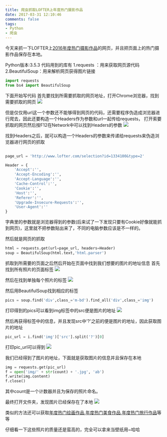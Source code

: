 ```yaml
---
title: 爬虫抓取LOFTER上年度热门摄影作品
date: 2017-03-31 12:10:46
comments: false
tags:
- Python
- 爬虫
---
```

今天来抓一下LOFTER上[2016年度热门摄影作品](http://www.lofter.com/selection?id=1334100&type=2)的网页，并且把页面上的热门摄影作品保存在本地。
<!--more-->
Python版本:3.5.3
代码用到的库有
1.requests ：用来获取网页源代码
2.BeautifulSoup：用来解析网页获得图片链接
```Python
import requests
from bs4 import BeautifulSoup
```

下面开始写代码
首先要找到所需要抓取的网页地址，打开Chrome浏览器，找到需要抓取的网页
![](http://onaxllwtn.bkt.clouddn.com/2017-03-31-1.png)



但是仅仅用url这一个参数还不能够得到网页的代码，还需要程序伪造成浏览器进行爬去，因此还要构造一个Headers作为参数和url一起传给requests，
打开索要抓取的网页然后按F12在Network中可以找到Headers的参数
![](http://onaxllwtn.bkt.clouddn.com/2017-03-31-2.png)

找到Headers之后，就可以构造一个Headers的参数来传递给requests来伪造浏览器进行网页的抓取
```Python
	
page_url = 'http://www.lofter.com/selection?id=1334100&type=2'

Header = {
    'Accept':'',
    'Accept-Encoding':'',
    'Accept-Language':'',
    'Cache-Control':'',
    'Cookie':'',
    'Host':'',
    'Referer':'',
    'Upgrade-Insecure-Requests':'',
    'User-Agent':''
}
```
字典里的参数就是浏览器得到的参数(后来试了一下发现只要有Cookie好像就能抓到网页)，这里就不把参数贴出来了，不同的电脑参数应该是不一样的。

然后就是网页的抓取
```Python
html = requests.get(url=page_url, headers=Header)
soup = BeautifulSoup(html.text,'html.parser')
```
抓取到所需要的页面之后然后开始在页面中找到我们想要的图片的地址信息
首先找到所有照片的页面标签
![](http://onaxllwtn.bkt.clouddn.com/2017-03-31-3.png)

然后在找到单独每个照片的标签
![](http://onaxllwtn.bkt.clouddn.com/2017-03-31-4.png)

然后用BeautifulSoup找到相应的标签
```Python
pics = soup.find('div',class_='m-bd').find_all('div',class_='img')
```
打印得到的pics可以看到img标签中的src便是图片的地址
![](http://onaxllwtn.bkt.clouddn.com/2017-03-31-5.png)

然后再获得标签中的信息，并且发现src中'?'之前的便是图片的地址，因此获取图片的地址
```Python
pic_url = i.find('img')['src'].split('?')[0]
```
打印pic_url可以得到
![](http://onaxllwtn.bkt.clouddn.com/2017-03-31-6.png)

我们已经得到了图片的地址，下面就是获取图片的信息并且保存在本地
```Python
img = requests.get(pic_url)
f = open('img/' + str(count) + '.jpg', 'ab')
f.write(img.content)
f.close()
```
其中count是一个计数器并且为保存的照片命名。

最终打开文件夹，发现图片已经保存在了本地
![](http://onaxllwtn.bkt.clouddn.com/2017-03-31-7.png)

类似的方法还可以获取[年度热门绘画作品](http://www.lofter.com/selection?id=1331100&type=2),[年度热门美食作品](http://www.lofter.com/selection?id=1333100&type=2),[年度热门旅行作品](http://www.lofter.com/selection?id=1333101&type=2)等等

仔细看一下这些照片的质量还是蛮高的，完全可以拿来当壁纸用~哈哈
